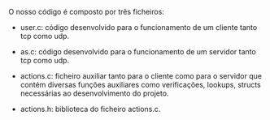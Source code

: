 O nosso código é composto por três ficheiros:

- user.c: código desenvolvido para o funcionamento de um cliente tanto tcp como udp.

- as.c: código desenvolvido para o funcionamento de um servidor tanto tcp como udp.

- actions.c: ficheiro auxiliar tanto para o cliente como para o servidor que contém diversas funções auxiliares como verificações, lookups, structs necessárias ao desenvolvimento do projeto.

- actions.h: biblioteca do ficheiro actions.c.
